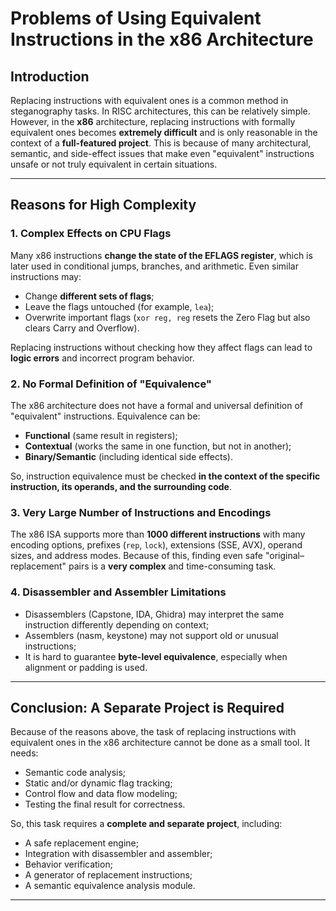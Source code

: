 # Problems of Using Equivalent Instructions in the x86 Architecture

## Introduction

Replacing instructions with equivalent ones is a common method in steganography tasks. In RISC architectures, this can be relatively simple. However, in the **x86** architecture, replacing instructions with formally equivalent ones becomes **extremely difficult** and is only reasonable in the context of a **full-featured project**. This is because of many architectural, semantic, and side-effect issues that make even "equivalent" instructions unsafe or not truly equivalent in certain situations.

---

## Reasons for High Complexity

### 1. Complex Effects on CPU Flags

Many x86 instructions **change the state of the EFLAGS register**, which is later used in conditional jumps, branches, and arithmetic. Even similar instructions may:

- Change **different sets of flags**;
- Leave the flags untouched (for example, `lea`);
- Overwrite important flags (`xor reg, reg` resets the Zero Flag but also clears Carry and Overflow).

Replacing instructions without checking how they affect flags can lead to **logic errors** and incorrect program behavior.

### 2. No Formal Definition of "Equivalence"

The x86 architecture does not have a formal and universal definition of "equivalent" instructions. Equivalence can be:

- **Functional** (same result in registers);
- **Contextual** (works the same in one function, but not in another);
- **Binary/Semantic** (including identical side effects).

So, instruction equivalence must be checked **in the context of the specific instruction, its operands, and the surrounding code**.

### 3. Very Large Number of Instructions and Encodings

The x86 ISA supports more than **1000 different instructions** with many encoding options, prefixes (`rep`, `lock`), extensions (SSE, AVX), operand sizes, and address modes. Because of this, finding even safe "original–replacement" pairs is a **very complex** and time-consuming task.

### 4. Disassembler and Assembler Limitations

- Disassemblers (Capstone, IDA, Ghidra) may interpret the same instruction differently depending on context;
- Assemblers (nasm, keystone) may not support old or unusual instructions;
- It is hard to guarantee **byte-level equivalence**, especially when alignment or padding is used.

---

## Conclusion: A Separate Project is Required

Because of the reasons above, the task of replacing instructions with equivalent ones in the x86 architecture cannot be done as a small tool. It needs:

- Semantic code analysis;
- Static and/or dynamic flag tracking;
- Control flow and data flow modeling;
- Testing the final result for correctness.

So, this task requires a **complete and separate project**, including:

- A safe replacement engine;
- Integration with disassembler and assembler;
- Behavior verification;
- A generator of replacement instructions;
- A semantic equivalence analysis module.

---
